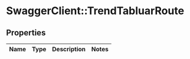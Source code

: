 # SwaggerClient::TrendTabluarRoute

## Properties
Name | Type | Description | Notes
------------ | ------------- | ------------- | -------------


